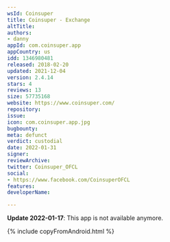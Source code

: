 ```yaml
---
wsId: Coinsuper
title: Coinsuper - Exchange
altTitle: 
authors:
- danny
appId: com.coinsuper.app
appCountry: us
idd: 1346980481
released: 2018-02-20
updated: 2021-12-04
version: 2.4.14
stars: 4
reviews: 13
size: 57735168
website: https://www.coinsuper.com/
repository: 
issue: 
icon: com.coinsuper.app.jpg
bugbounty: 
meta: defunct
verdict: custodial
date: 2022-01-31
signer: 
reviewArchive: 
twitter: Coinsuper_OFCL
social:
- https://www.facebook.com/CoinsuperOFCL
features: 
developerName: 

---
```


**Update 2022-01-17**: This app is not available anymore.

{% include copyFromAndroid.html %}
